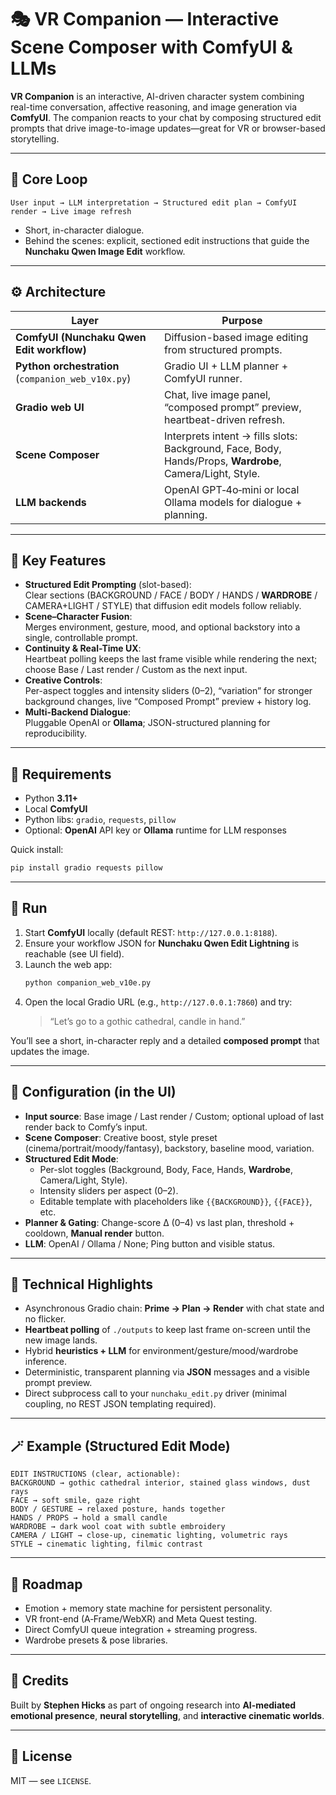 # 🎭 VR Companion — Interactive Scene Composer with ComfyUI & LLMs

**VR Companion** is an interactive, AI-driven character system combining real-time conversation, affective reasoning, and image generation via **ComfyUI**. The companion reacts to your chat by composing structured edit prompts that drive image-to-image updates—great for VR or browser-based storytelling.

---

## 🧠 Core Loop

```
User input → LLM interpretation → Structured edit plan → ComfyUI render → Live image refresh
```

- Short, in-character dialogue.
- Behind the scenes: explicit, sectioned edit instructions that guide the **Nunchaku Qwen Image Edit** workflow.

---

## ⚙️ Architecture

| Layer | Purpose |
|------|---------|
| **ComfyUI (Nunchaku Qwen Edit workflow)** | Diffusion-based image editing from structured prompts. |
| **Python orchestration** (`companion_web_v10x.py`) | Gradio UI + LLM planner + ComfyUI runner. |
| **Gradio web UI** | Chat, live image panel, “composed prompt” preview, heartbeat-driven refresh. |
| **Scene Composer** | Interprets intent → fills slots: Background, Face, Body, Hands/Props, **Wardrobe**, Camera/Light, Style. |
| **LLM backends** | OpenAI GPT‑4o‑mini or local Ollama models for dialogue + planning. |

---

## 🌟 Key Features

- **Structured Edit Prompting** (slot-based):  
  Clear sections (BACKGROUND / FACE / BODY / HANDS / **WARDROBE** / CAMERA+LIGHT / STYLE) that diffusion edit models follow reliably.
- **Scene–Character Fusion**:  
  Merges environment, gesture, mood, and optional backstory into a single, controllable prompt.
- **Continuity & Real-Time UX**:  
  Heartbeat polling keeps the last frame visible while rendering the next; choose Base / Last render / Custom as the next input.
- **Creative Controls**:  
  Per-aspect toggles and intensity sliders (0–2), “variation” for stronger background changes, live “Composed Prompt” preview + history log.
- **Multi-Backend Dialogue**:  
  Pluggable OpenAI or **Ollama**; JSON-structured planning for reproducibility.

---

## 🧰 Requirements

- Python **3.11+**
- Local **ComfyUI**
- Python libs: `gradio`, `requests`, `pillow`
- Optional: **OpenAI** API key or **Ollama** runtime for LLM responses

Quick install:
```bash
pip install gradio requests pillow
```

---

## 🚀 Run

1. Start **ComfyUI** locally (default REST: `http://127.0.0.1:8188`).
2. Ensure your workflow JSON for **Nunchaku Qwen Edit Lightning** is reachable (see UI field).
3. Launch the web app:
   ```bash
   python companion_web_v10e.py
   ```
4. Open the local Gradio URL (e.g., `http://127.0.0.1:7860`) and try:
   > “Let’s go to a gothic cathedral, candle in hand.”

You’ll see a short, in-character reply and a detailed **composed prompt** that updates the image.

---

## 🔧 Configuration (in the UI)

- **Input source**: Base image / Last render / Custom; optional upload of last render back to Comfy’s input.  
- **Scene Composer**: Creative boost, style preset (cinema/portrait/moody/fantasy), backstory, baseline mood, variation.  
- **Structured Edit Mode**:  
  - Per-slot toggles (Background, Body, Face, Hands, **Wardrobe**, Camera/Light, Style).  
  - Intensity sliders per aspect (0–2).  
  - Editable template with placeholders like `{{BACKGROUND}}`, `{{FACE}}`, etc.  
- **Planner & Gating**: Change-score Δ (0–4) vs last plan, threshold + cooldown, **Manual render** button.  
- **LLM**: OpenAI / Ollama / None; Ping button and visible status.

---

## 🧠 Technical Highlights

- Asynchronous Gradio chain: **Prime → Plan → Render** with chat state and no flicker.  
- **Heartbeat polling** of `./outputs` to keep last frame on-screen until the new image lands.  
- Hybrid **heuristics + LLM** for environment/gesture/mood/wardrobe inference.  
- Deterministic, transparent planning via **JSON** messages and a visible prompt preview.  
- Direct subprocess call to your `nunchaku_edit.py` driver (minimal coupling, no REST JSON templating required).

---

## 🪄 Example (Structured Edit Mode)

```
EDIT INSTRUCTIONS (clear, actionable):
BACKGROUND → gothic cathedral interior, stained glass windows, dust rays
FACE → soft smile, gaze right
BODY / GESTURE → relaxed posture, hands together
HANDS / PROPS → hold a small candle
WARDROBE → dark wool coat with subtle embroidery
CAMERA / LIGHT → close-up, cinematic lighting, volumetric rays
STYLE → cinematic lighting, filmic contrast
```

---

## 🧩 Roadmap

- Emotion + memory state machine for persistent personality.  
- VR front-end (A‑Frame/WebXR) and Meta Quest testing.  
- Direct ComfyUI queue integration + streaming progress.  
- Wardrobe presets & pose libraries.

---

## 🙌 Credits

Built by **Stephen Hicks** as part of ongoing research into **AI‑mediated emotional presence**, **neural storytelling**, and **interactive cinematic worlds**.

---

## 📄 License

MIT — see `LICENSE`.

